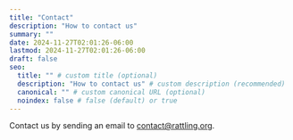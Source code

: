 ```yaml
---
title: "Contact"
description: "How to contact us"
summary: ""
date: 2024-11-27T02:01:26-06:00
lastmod: 2024-11-27T02:01:26-06:00
draft: false
seo:
  title: "" # custom title (optional)
  description: "How to contact us" # custom description (recommended)
  canonical: "" # custom canonical URL (optional)
  noindex: false # false (default) or true
---
```


Contact us by sending an email to contact@rattling.org.
